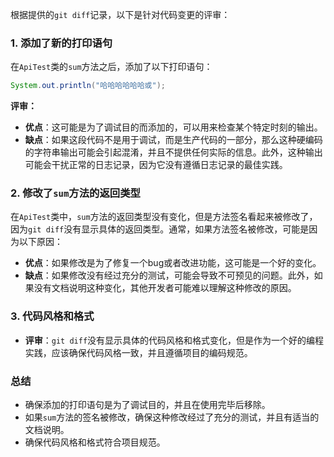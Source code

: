 根据提供的`git diff`记录，以下是针对代码变更的评审：

### 1. 添加了新的打印语句
在`ApiTest`类的`sum`方法之后，添加了以下打印语句：
```java
System.out.println("哈哈哈哈哈哈或");
```
**评审：**
- **优点**：这可能是为了调试目的而添加的，可以用来检查某个特定时刻的输出。
- **缺点**：如果这段代码不是用于调试，而是生产代码的一部分，那么这种硬编码的字符串输出可能会引起混淆，并且不提供任何实际的信息。此外，这种输出可能会干扰正常的日志记录，因为它没有遵循日志记录的最佳实践。

### 2. 修改了`sum`方法的返回类型
在`ApiTest`类中，`sum`方法的返回类型没有变化，但是方法签名看起来被修改了，因为`git diff`没有显示具体的返回类型。通常，如果方法签名被修改，可能是因为以下原因：
- **优点**：如果修改是为了修复一个bug或者改进功能，这可能是一个好的变化。
- **缺点**：如果修改没有经过充分的测试，可能会导致不可预见的问题。此外，如果没有文档说明这种变化，其他开发者可能难以理解这种修改的原因。

### 3. 代码风格和格式
- **评审**：`git diff`没有显示具体的代码风格和格式变化，但是作为一个好的编程实践，应该确保代码风格一致，并且遵循项目的编码规范。

### 总结
- 确保添加的打印语句是为了调试目的，并且在使用完毕后移除。
- 如果`sum`方法的签名被修改，确保这种修改经过了充分的测试，并且有适当的文档说明。
- 确保代码风格和格式符合项目规范。
